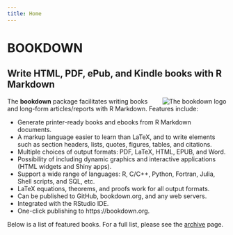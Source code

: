 ```yaml
---
title: Home
---
```


# BOOKDOWN

## Write HTML, PDF, ePub, and Kindle books with R Markdown

<img src="https://bookdown.org/yihui/bookdown/images/logo.png" alt="The bookdown logo" align="right" style="margin-left:1em;max-width:30%;" />

The **bookdown** package facilitates writing books and long-form articles/reports with R Markdown. Features include:

- Generate printer-ready books and ebooks from R Markdown documents.
- A markup language easier to learn than LaTeX, and to write elements such as section headers, lists, quotes, figures, tables, and citations.
- Multiple choices of output formats: PDF, LaTeX, HTML, EPUB, and Word.
- Possibility of including dynamic graphics and interactive applications (HTML widgets and Shiny apps).
- Support a wide range of languages: R, C/C++, Python, Fortran, Julia, Shell scripts, and SQL, etc.
- LaTeX equations, theorems, and proofs work for all output formats.
- Can be published to GitHub, bookdown.org, and any web servers.
- Integrated with the RStudio IDE.
- One-click publishing to https\://bookdown.org.

Below is a list of featured books. For a full list, please see the [archive](/archive/) page.
